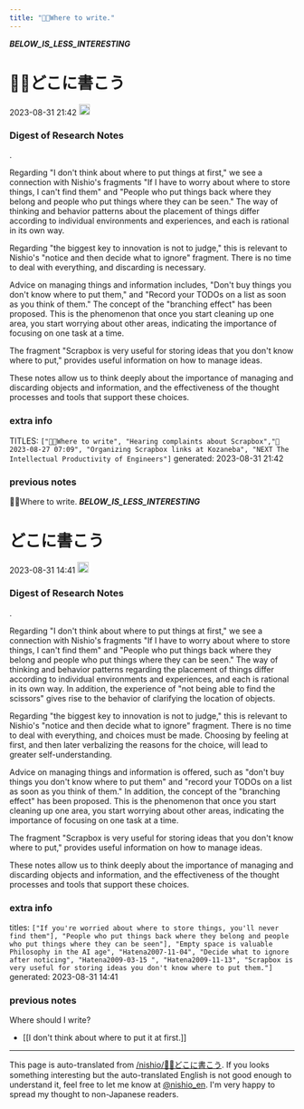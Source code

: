 ```yaml
---
title: "🤖🔁Where to write."
---
```


___BELOW_IS_LESS_INTERESTING___
# 🤖🔁どこに書こう
 2023-08-31 21:42 <img src='https://scrapbox.io/api/pages/nishio-en/omni/icon' alt='omni.icon' height="19.5"/>
### Digest of Research Notes
.

Regarding "I don't think about where to put things at first," we see a connection with Nishio's fragments "If I have to worry about where to store things, I can't find them" and "People who put things back where they belong and people who put things where they can be seen." The way of thinking and behavior patterns about the placement of things differ according to individual environments and experiences, and each is rational in its own way.

Regarding "the biggest key to innovation is not to judge," this is relevant to Nishio's "notice and then decide what to ignore" fragment. There is no time to deal with everything, and discarding is necessary.

Advice on managing things and information includes, "Don't buy things you don't know where to put them," and "Record your TODOs on a list as soon as you think of them." The concept of the "branching effect" has been proposed. This is the phenomenon that once you start cleaning up one area, you start worrying about other areas, indicating the importance of focusing on one task at a time.

The fragment "Scrapbox is very useful for storing ideas that you don't know where to put," provides useful information on how to manage ideas.

These notes allow us to think deeply about the importance of managing and discarding objects and information, and the effectiveness of the thought processes and tools that support these choices.

### extra info
TITLES: `["🤖🔁Where to write", "Hearing complaints about Scrapbox","🤖2023-08-27 07:09", "Organizing Scrapbox links at Kozaneba", "NEXT The Intellectual Productivity of Engineers"]`
generated: 2023-08-31 21:42
### previous notes
🤖🔁Where to write.
___BELOW_IS_LESS_INTERESTING___
# どこに書こう
 2023-08-31 14:41 <img src='https://scrapbox.io/api/pages/nishio-en/omni/icon' alt='omni.icon' height="19.5"/>
### Digest of Research Notes
.

Regarding "I don't think about where to put things at first," we see a connection with Nishio's fragments "If I have to worry about where to store things, I can't find them" and "People who put things back where they belong and people who put things where they can be seen." The way of thinking and behavior patterns regarding the placement of things differ according to individual environments and experiences, and each is rational in its own way. In addition, the experience of "not being able to find the scissors" gives rise to the behavior of clarifying the location of objects.

Regarding "the biggest key to innovation is not to judge," this is relevant to Nishio's "notice and then decide what to ignore" fragment. There is no time to deal with everything, and choices must be made. Choosing by feeling at first, and then later verbalizing the reasons for the choice, will lead to greater self-understanding.

Advice on managing things and information is offered, such as "don't buy things you don't know where to put them" and "record your TODOs on a list as soon as you think of them." In addition, the concept of the "branching effect" has been proposed. This is the phenomenon that once you start cleaning up one area, you start worrying about other areas, indicating the importance of focusing on one task at a time.

The fragment "Scrapbox is very useful for storing ideas that you don't know where to put," provides useful information on how to manage ideas.

These notes allow us to think deeply about the importance of managing and discarding objects and information, and the effectiveness of the thought processes and tools that support these choices.

### extra info
titles: `["If you're worried about where to store things, you'll never find them"], "People who put things back where they belong and people who put things where they can be seen"], "Empty space is valuable Philosophy in the AI age", "Hatena2007-11-04", "Decide what to ignore after noticing", "Hatena2009-03-15 ", "Hatena2009-11-13", "Scrapbox is very useful for storing ideas you don't know where to put them."]`
generated: 2023-08-31 14:41
### previous notes
Where should I write?
- [[I don't think about where to put it at first.]]

---
This page is auto-translated from [/nishio/🤖🔁どこに書こう](https://scrapbox.io/nishio/🤖🔁どこに書こう). If you looks something interesting but the auto-translated English is not good enough to understand it, feel free to let me know at [@nishio_en](https://twitter.com/nishio_en). I'm very happy to spread my thought to non-Japanese readers.